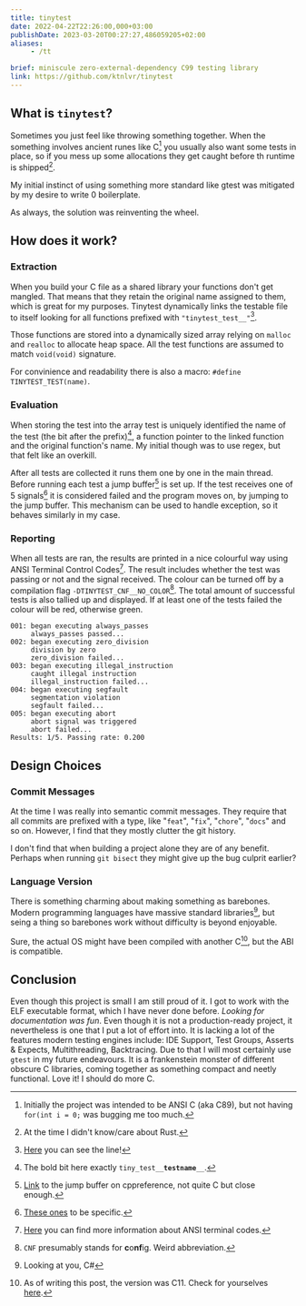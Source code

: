 ```yaml
---
title: tinytest
date: 2022-04-22T22:26:00,000+03:00
publishDate: 2023-03-20T00:27:27,486059205+02:00
aliases:
     - /tt

brief: miniscule zero-external-dependency C99 testing library
link: https://github.com/ktnlvr/tinytest
---
```


## What is `tinytest`?

Sometimes you just feel like throwing something together. When the something involves ancient runes like C[^for-int] you usually also want some tests in place, so if you mess up some allocations they get caught before th runtime is shipped[^rust?]. 

My initial instinct of using something more standard like gtest was mitigated by my desire to write 0 boilerplate. 

As always, the solution was reinventing the wheel.

## How does it work?

### Extraction

When you build your C file as a shared library your functions don't get mangled. That means that they retain the original name assigned to them, which is great for my purposes. Tinytest dynamically links the testable file to itself looking for all functions prefixed with `"tinytest_test__"`[^prefix].

Those functions are stored into a dynamically sized array relying on `malloc` and `realloc` to allocate heap space. All the test functions are assumed to match `void(void)` signature. 

For convinience and readability there is also a macro: `#define TINYTEST_TEST(name)`.

### Evaluation

When storing the test into the array test is uniquely identified the name of the test (the bit after the prefix)[^which-bit], a function pointer to the linked function and the original function's name. My initial though was to use regex, but that felt like an overkill.

After all tests are collected it runs them one by one in the main thread. Before running each test a jump buffer[^jump-buffer] is set up. If the test receives one of 5 signals[^signals] it is considered failed and the program moves on, by jumping to the jump buffer. This mechanism can be used to handle exception, so it behaves similarly in my case.

### Reporting

When all tests are ran, the results are printed in a nice colourful way using ANSI Terminal Control Codes[^ansi-term-codes]. The result includes whether the test was passing or not and the signal received. The colour can be turned off by a compilation flag `-DTINYTEST_CNF__NO_COLOR`[^cnf]. The total amount of successful tests is also tallied up and displayed. If at least one of the tests failed the colour will be red, otherwise green.

```
001: began executing always_passes
     always_passes passed...
002: began executing zero_division
     division by zero
     zero_division failed...
003: began executing illegal_instruction
     caught illegal instruction
     illegal_instruction failed...
004: began executing segfault
     segmentation violation
     segfault failed...
005: began executing abort
     abort signal was triggered
     abort failed...
Results: 1/5. Passing rate: 0.200
```

## Design Choices

### Commit Messages

At the time I was really into semantic commit messages. They require that all commits are prefixed with a type, like "`feat`", "`fix`", "`chore`", "`docs`" and so on. However, I find that they mostly clutter the git history. 

I don't find that when building a project alone they are of any benefit. Perhaps when running `git bisect` they might give up the bug culprit earlier?

### Language Version

There is something charming about making something as barebones. Modern programming languages have massive standard libraries[^C#-stdlib], but seing a thing so barebones work without difficulty is beyond enjoyable.

Sure, the actual OS might have been compiled with another C[^linux-kernel-c11], but the ABI is compatible.

## Conclusion

Even though this project is small I am still proud of it. I got to work with the ELF executable format, which I have never done before. *Looking for documentation was fun*. Even though it is not a production-ready project, it nevertheless is one that I put a lot of effort into. It is lacking a lot of the features modern testing engines include: IDE Support, Test Groups, Asserts & Expects, Multithreading, Backtracing. Due to that I will most certainly use `gtest` in my future endeavours. It is a frankenstein monster of different obscure C libraries, coming together as something compact and neetly functional. Love it! I should do more C.

[^rust?]: At the time I didn't know/care about Rust.
[^prefix]: [Here](https://github.com/Kittenlover229/tinytest/blob/f628854/tinytest.c#L70) you can see the line!
[^ansi-term-codes]: [Here](https://gist.github.com/fnky/458719343aabd01cfb17a3a4f7296797#colors--graphics-mode) you can find more information about ANSI terminal codes.
[^cnf]: `CNF` presumably stands for **c**o**nf**ig. Weird abbreviation. 
[^signals]: [These ones](https://github.com/Kittenlover229/tinytest/blob/f628854e1d2d506f8406f7f63026552257b0ceda/tinytest.c#L105) to be specific.
[^which-bit]: The bold bit here exactly `tiny_test__`__`testname`__`__`.
[^jump-buffer]: [Link](https://en.cppreference.com/w/cpp/utility/program/setjmp) to the jump buffer on cppreference, not quite C but close enough.
[^for-int]: Initially the project was intended to be ANSI C (aka C89), but not having `for(int i = 0;` was bugging me too much. 
[^C#-stdlib]: Looking at you, C#
[^linux-kernel-c11]: As of writing this post, the version was C11. Check for yourselves [here](https://www.kernel.org/doc/html/latest/process/programming-language.html).
